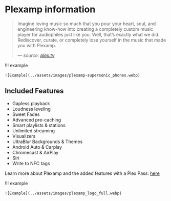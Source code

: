 # Plexamp information

> Imagine loving music so much that you pour your heart, soul, and engineering know-how into creating a completely custom music player for audiophiles just like you. Well, that’s exactly what we did. Rediscover, curate, or completely lose yourself in the music that made you with Plexamp.
> 
> — <cite>source: [plex.tv](https://www.plex.tv/plexamp/)

!!! example

    ![Example](../assets/images/plexamp-supersonic_phones.webp)

## Included Features

- Gapless playback
- Loudness leveling
- Sweet Fades
- Advanced pre-caching
- Smart playlists & stations
- Unlimited streaming
- Visualizers
- UltraBlur Backgrounds & Themes
- Android Auto & Carplay
- Chromecast & AirPlay
- Siri
- Write to NFC tags

Learn more about Plexamp and the added features with a Plex Pass: [here](https://www.plex.tv/plexamp/)

!!! example

    ![Example](../assets/images/plexamp_logo_full.webp)
